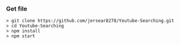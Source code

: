 
### Get file
```
> git clone https://github.com/jersear8278/Youtube-Searching.git
> cd Youtube-Searching
> npm install
> npm start
```

